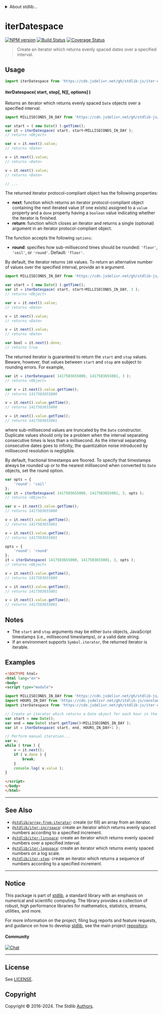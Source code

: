 <!--

@license Apache-2.0

Copyright (c) 2019 The Stdlib Authors.

Licensed under the Apache License, Version 2.0 (the "License");
you may not use this file except in compliance with the License.
You may obtain a copy of the License at

   http://www.apache.org/licenses/LICENSE-2.0

Unless required by applicable law or agreed to in writing, software
distributed under the License is distributed on an "AS IS" BASIS,
WITHOUT WARRANTIES OR CONDITIONS OF ANY KIND, either express or implied.
See the License for the specific language governing permissions and
limitations under the License.

-->


<details>
  <summary>
    About stdlib...
  </summary>
  <p>We believe in a future in which the web is a preferred environment for numerical computation. To help realize this future, we've built stdlib. stdlib is a standard library, with an emphasis on numerical and scientific computation, written in JavaScript (and C) for execution in browsers and in Node.js.</p>
  <p>The library is fully decomposable, being architected in such a way that you can swap out and mix and match APIs and functionality to cater to your exact preferences and use cases.</p>
  <p>When you use stdlib, you can be absolutely certain that you are using the most thorough, rigorous, well-written, studied, documented, tested, measured, and high-quality code out there.</p>
  <p>To join us in bringing numerical computing to the web, get started by checking us out on <a href="https://github.com/stdlib-js/stdlib">GitHub</a>, and please consider <a href="https://opencollective.com/stdlib">financially supporting stdlib</a>. We greatly appreciate your continued support!</p>
</details>

# iterDatespace

[![NPM version][npm-image]][npm-url] [![Build Status][test-image]][test-url] [![Coverage Status][coverage-image]][coverage-url] <!-- [![dependencies][dependencies-image]][dependencies-url] -->

> Create an iterator which returns evenly spaced dates over a specified interval.

<!-- Section to include introductory text. Make sure to keep an empty line after the intro `section` element and another before the `/section` close. -->

<section class="intro">

</section>

<!-- /.intro -->

<!-- Package usage documentation. -->



<section class="usage">

## Usage

```javascript
import iterDatespace from 'https://cdn.jsdelivr.net/gh/stdlib-js/iter-datespace@esm/index.mjs';
```

#### iterDatespace( start, stop\[, N]\[, options] )

Returns an iterator which returns evenly spaced `Date` objects over a specified interval.

```javascript
import MILLISECONDS_IN_DAY from 'https://cdn.jsdelivr.net/gh/stdlib-js/constants-time-milliseconds-in-day@esm/index.mjs';

var start = ( new Date() ).getTime();
var it = iterDatespace( start, start+MILLISECONDS_IN_DAY );
// returns <Object>

var v = it.next().value;
// returns <Date>

v = it.next().value;
// returns <Date>

v = it.next().value;
// returns <Date>

// ...
```

The returned iterator protocol-compliant object has the following properties:

-   **next**: function which returns an iterator protocol-compliant object containing the next iterated value (if one exists) assigned to a `value` property and a `done` property having a `boolean` value indicating whether the iterator is finished.
-   **return**: function which closes an iterator and returns a single (optional) argument in an iterator protocol-compliant object.

The function accepts the following `options`:

-   **round**: specifies how sub-millisecond times should be rounded: `'floor'`, `'ceil'`, or `'round'`. Default: `'floor'`.

By default, the iterator returns `100` values. To return an alternative number of values over the specified interval, provide an `N` argument.

```javascript
import MILLISECONDS_IN_DAY from 'https://cdn.jsdelivr.net/gh/stdlib-js/constants-time-milliseconds-in-day@esm/index.mjs';

var start = ( new Date() ).getTime();
var it = iterDatespace( start, start+MILLISECONDS_IN_DAY, 3 );
// returns <Object>

var v = it.next().value;
// returns <Date>

v = it.next().value;
// returns <Date>

v = it.next().value;
// returns <Date>

var bool = it.next().done;
// returns true
```

The returned iterator is guaranteed to return the `start` and `stop` values. Beware, however, that values between `start` and `stop` are subject to rounding errors. For example,

```javascript
var it = iterDatespace( 1417503655000, 1417503655001, 3 );
// returns <Object>

var v = it.next().value.getTime();
// returns 1417503655000

v = it.next().value.getTime();
// returns 1417503655000

v = it.next().value.getTime();
// returns 1417503655001
```

where sub-millisecond values are truncated by the `Date` constructor. Duplicate values should only be a problem when the interval separating consecutive times is less than a millisecond. As the interval separating consecutive dates goes to infinity, the quantization noise introduced by millisecond resolution is negligible.

By default, fractional timestamps are floored. To specify that timestamps always be rounded up or to the nearest millisecond when converted to `Date` objects, set the round option.

```javascript
var opts = {
    'round': 'ceil'
};
var it = iterDatespace( 1417503655000, 1417503655001, 3, opts );
// returns <Object>

var v = it.next().value.getTime();
// returns 1417503655000

v = it.next().value.getTime();
// returns 1417503655001

v = it.next().value.getTime();
// returns 1417503655001

opts = {
    'round': 'round'
};
it = iterDatespace( 1417503655000, 1417503655001, 3, opts );
// returns <Object>

v = it.next().value.getTime();
// returns 1417503655000

v = it.next().value.getTime();
// returns 1417503655001

v = it.next().value.getTime();
// returns 1417503655001
```

</section>

<!-- /.usage -->

<!-- Package usage notes. Make sure to keep an empty line after the `section` element and another before the `/section` close. -->

<section class="notes">

## Notes

-   The `start` and `stop` arguments may be either `Date` objects, JavaScript timestamps (i.e., millisecond timestamps), or a valid date string.
-   If an environment supports `Symbol.iterator`, the returned iterator is iterable.

</section>

<!-- /.notes -->

<!-- Package usage examples. -->

<section class="examples">

## Examples

<!-- eslint no-undef: "error" -->

```html
<!DOCTYPE html>
<html lang="en">
<body>
<script type="module">

import MILLISECONDS_IN_DAY from 'https://cdn.jsdelivr.net/gh/stdlib-js/constants-time-milliseconds-in-day@esm/index.mjs';
import HOURS_IN_DAY from 'https://cdn.jsdelivr.net/gh/stdlib-js/constants-time-hours-in-day@esm/index.mjs';
import iterDatespace from 'https://cdn.jsdelivr.net/gh/stdlib-js/iter-datespace@esm/index.mjs';

// Create an iterator which returns a Date object for each hour in the next 24 hours:
var start = new Date();
var end = new Date( start.getTime()+MILLISECONDS_IN_DAY );
var it = iterDatespace( start, end, HOURS_IN_DAY+1 );

// Perform manual iteration...
var v;
while ( true ) {
    v = it.next();
    if ( v.done ) {
        break;
    }
    console.log( v.value );
}

</script>
</body>
</html>
```

</section>

<!-- /.examples -->

<!-- Section to include cited references. If references are included, add a horizontal rule *before* the section. Make sure to keep an empty line after the `section` element and another before the `/section` close. -->

<section class="references">

</section>

<!-- /.references -->

<!-- Section for related `stdlib` packages. Do not manually edit this section, as it is automatically populated. -->

<section class="related">

* * *

## See Also

-   <span class="package-name">[`@stdlib/array-from-iterator`][@stdlib/array/from-iterator]</span><span class="delimiter">: </span><span class="description">create (or fill) an array from an iterator.</span>
-   <span class="package-name">[`@stdlib/iter-incrspace`][@stdlib/iter/incrspace]</span><span class="delimiter">: </span><span class="description">create an iterator which returns evenly spaced numbers according to a specified increment.</span>
-   <span class="package-name">[`@stdlib/iter-linspace`][@stdlib/iter/linspace]</span><span class="delimiter">: </span><span class="description">create an iterator which returns evenly spaced numbers over a specified interval.</span>
-   <span class="package-name">[`@stdlib/iter-logspace`][@stdlib/iter/logspace]</span><span class="delimiter">: </span><span class="description">create an iterator which returns evenly spaced numbers on a log scale.</span>
-   <span class="package-name">[`@stdlib/iter-step`][@stdlib/iter/step]</span><span class="delimiter">: </span><span class="description">create an iterator which returns a sequence of numbers according to a specified increment.</span>

</section>

<!-- /.related -->

<!-- Section for all links. Make sure to keep an empty line after the `section` element and another before the `/section` close. -->


<section class="main-repo" >

* * *

## Notice

This package is part of [stdlib][stdlib], a standard library with an emphasis on numerical and scientific computing. The library provides a collection of robust, high performance libraries for mathematics, statistics, streams, utilities, and more.

For more information on the project, filing bug reports and feature requests, and guidance on how to develop [stdlib][stdlib], see the main project [repository][stdlib].

#### Community

[![Chat][chat-image]][chat-url]

---

## License

See [LICENSE][stdlib-license].


## Copyright

Copyright &copy; 2016-2024. The Stdlib [Authors][stdlib-authors].

</section>

<!-- /.stdlib -->

<!-- Section for all links. Make sure to keep an empty line after the `section` element and another before the `/section` close. -->

<section class="links">

[npm-image]: http://img.shields.io/npm/v/@stdlib/iter-datespace.svg
[npm-url]: https://npmjs.org/package/@stdlib/iter-datespace

[test-image]: https://github.com/stdlib-js/iter-datespace/actions/workflows/test.yml/badge.svg?branch=v0.2.2
[test-url]: https://github.com/stdlib-js/iter-datespace/actions/workflows/test.yml?query=branch:v0.2.2

[coverage-image]: https://img.shields.io/codecov/c/github/stdlib-js/iter-datespace/main.svg
[coverage-url]: https://codecov.io/github/stdlib-js/iter-datespace?branch=main

<!--

[dependencies-image]: https://img.shields.io/david/stdlib-js/iter-datespace.svg
[dependencies-url]: https://david-dm.org/stdlib-js/iter-datespace/main

-->

[chat-image]: https://img.shields.io/gitter/room/stdlib-js/stdlib.svg
[chat-url]: https://app.gitter.im/#/room/#stdlib-js_stdlib:gitter.im

[stdlib]: https://github.com/stdlib-js/stdlib

[stdlib-authors]: https://github.com/stdlib-js/stdlib/graphs/contributors

[umd]: https://github.com/umdjs/umd
[es-module]: https://developer.mozilla.org/en-US/docs/Web/JavaScript/Guide/Modules

[deno-url]: https://github.com/stdlib-js/iter-datespace/tree/deno
[deno-readme]: https://github.com/stdlib-js/iter-datespace/blob/deno/README.md
[umd-url]: https://github.com/stdlib-js/iter-datespace/tree/umd
[umd-readme]: https://github.com/stdlib-js/iter-datespace/blob/umd/README.md
[esm-url]: https://github.com/stdlib-js/iter-datespace/tree/esm
[esm-readme]: https://github.com/stdlib-js/iter-datespace/blob/esm/README.md
[branches-url]: https://github.com/stdlib-js/iter-datespace/blob/main/branches.md

[stdlib-license]: https://raw.githubusercontent.com/stdlib-js/iter-datespace/main/LICENSE

<!-- <related-links> -->

[@stdlib/array/from-iterator]: https://github.com/stdlib-js/array-from-iterator/tree/esm

[@stdlib/iter/incrspace]: https://github.com/stdlib-js/iter-incrspace/tree/esm

[@stdlib/iter/linspace]: https://github.com/stdlib-js/iter-linspace/tree/esm

[@stdlib/iter/logspace]: https://github.com/stdlib-js/iter-logspace/tree/esm

[@stdlib/iter/step]: https://github.com/stdlib-js/iter-step/tree/esm

<!-- </related-links> -->

</section>

<!-- /.links -->
